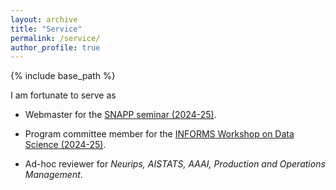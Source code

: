 ```yaml
---
layout: archive
title: "Service"
permalink: /service/
author_profile: true
---
```


{% include base_path %}

I am fortunate to serve as

- Webmaster for the [SNAPP seminar (2024-25)](https://sites.google.com/view/snappseminar/).  

- Program committee member for the [INFORMS Workshop on Data Science (2024-25)](https://sites.google.com/view/data-science-2024/home).  

- Ad-hoc reviewer for *Neurips, AISTATS, AAAI, Production and Operations Management*.  